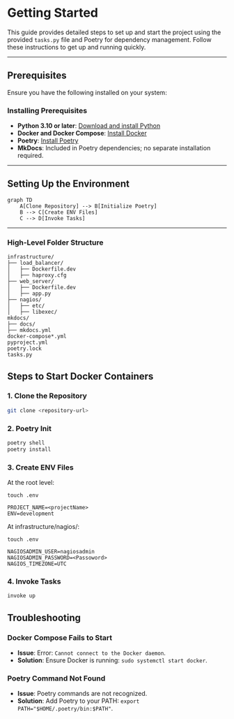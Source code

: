 # Getting Started

This guide provides detailed steps to set up and start the project using the provided `tasks.py` file and Poetry for dependency management. Follow these instructions to get up and running quickly.

---

## Prerequisites

Ensure you have the following installed on your system:

### Installing Prerequisites
- **Python 3.10 or later**: [Download and install Python](https://www.python.org/downloads/)
- **Docker and Docker Compose**: [Install Docker](https://docs.docker.com/get-docker/)
- **Poetry**: [Install Poetry](https://python-poetry.org/docs/#installation)
- **MkDocs**: Included in Poetry dependencies; no separate installation required.

---

## Setting Up the Environment

```mermaid
graph TD
    A[Clone Repository] --> B[Initialize Poetry]
    B --> C[Create ENV Files]
    C --> D[Invoke Tasks]
```

---

### High-Level Folder Structure
```plaintext
infrastructure/
├── load_balancer/
│   ├── Dockerfile.dev
│   ├── haproxy.cfg
├── web_server/
│   ├── Dockerfile.dev
│   ├── app.py
├── nagios/
│   ├── etc/
│   ├── libexec/
mkdocs/
├── docs/
├── mkdocs.yml
docker-compose*.yml
pyproject.yml
poetry.lock
tasks.py
```

## Steps to Start Docker Containers

### 1. Clone the Repository
```bash
git clone <repository-url>
```

### 2. Poetry Init
```bash
poetry shell
poetry install
```
### 3. Create ENV Files
At the root level:
```plaintext
touch .env

PROJECT_NAME=<projectName>
ENV=development
```
At infrastructure/nagios/:
```
touch .env

NAGIOSADMIN_USER=nagiosadmin
NAGIOSADMIN_PASSWORD=<Passoword>
NAGIOS_TIMEZONE=UTC
```

### 4. Invoke Tasks
```bash
invoke up
```

## Troubleshooting

### Docker Compose Fails to Start
- **Issue**: Error: `Cannot connect to the Docker daemon`.
- **Solution**: Ensure Docker is running: `sudo systemctl start docker`.

### Poetry Command Not Found
- **Issue**: Poetry commands are not recognized.
- **Solution**: Add Poetry to your PATH: `export PATH="$HOME/.poetry/bin:$PATH"`.